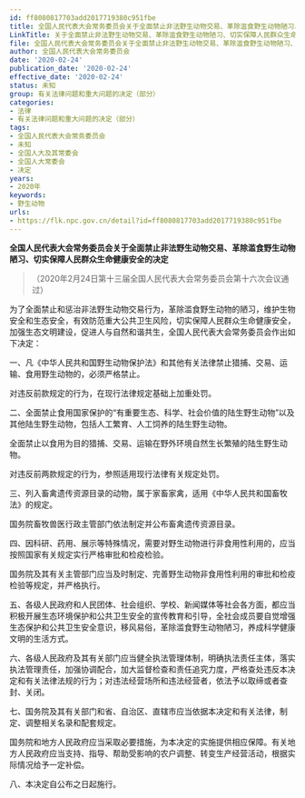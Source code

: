 ```yaml
---
id: ff8080817703add2017719380c951fbe
title: 全国人民代表大会常务委员会关于全面禁止非法野生动物交易、革除滥食野生动物陋习、切实保障人民群众生命健康安全的决定
LinkTitle: 关于全面禁止非法野生动物交易、革除滥食野生动物陋习、切实保障人民群众生命健康安全的决定（2020）
file: 全国人民代表大会常务委员会关于全面禁止非法野生动物交易、革除滥食野生动物陋习、切实保障人民群众生命健康安全的决定_20200224_ff8080817703add2017719380c951fbe.docx
author: 全国人民代表大会常务委员会
date: '2020-02-24'
publication_date: '2020-02-24'
effective_date: '2020-02-24'
status: 未知
group: 有关法律问题和重大问题的决定（部分）
categories:
- 法律
- 有关法律问题和重大问题的决定（部分）
tags:
- 全国人民代表大会常务委员会
- 未知
- 全国人大及其常委会
- 全国人大常委会
- 决定
years:
- 2020年
keywords:
- 野生动物
urls:
- https://flk.npc.gov.cn/detail?id=ff8080817703add2017719380c951fbe
---
```


**全国人民代表大会常务委员会关于全面禁止非法野生动物交易、革除滥食野生动物陋习、切实保障人民群众生命健康安全的决定**

> （2020年2月24日第十三届全国人民代表大会常务委员会第十六次会议通过）

为了全面禁止和惩治非法野生动物交易行为，革除滥食野生动物的陋习，维护生物安全和生态安全，有效防范重大公共卫生风险，切实保障人民群众生命健康安全，加强生态文明建设，促进人与自然和谐共生，全国人民代表大会常务委员会作出如下决定：

一、凡《中华人民共和国野生动物保护法》和其他有关法律禁止猎捕、交易、运输、食用野生动物的，必须严格禁止。

对违反前款规定的行为，在现行法律规定基础上加重处罚。

二、全面禁止食用国家保护的“有重要生态、科学、社会价值的陆生野生动物”以及其他陆生野生动物，包括人工繁育、人工饲养的陆生野生动物。

全面禁止以食用为目的猎捕、交易、运输在野外环境自然生长繁殖的陆生野生动物。

对违反前两款规定的行为，参照适用现行法律有关规定处罚。

三、列入畜禽遗传资源目录的动物，属于家畜家禽，适用《中华人民共和国畜牧法》的规定。

国务院畜牧兽医行政主管部门依法制定并公布畜禽遗传资源目录。

四、因科研、药用、展示等特殊情况，需要对野生动物进行非食用性利用的，应当按照国家有关规定实行严格审批和检疫检验。

国务院及其有关主管部门应当及时制定、完善野生动物非食用性利用的审批和检疫检验等规定，并严格执行。

五、各级人民政府和人民团体、社会组织、学校、新闻媒体等社会各方面，都应当积极开展生态环境保护和公共卫生安全的宣传教育和引导，全社会成员要自觉增强生态保护和公共卫生安全意识，移风易俗，革除滥食野生动物陋习，养成科学健康文明的生活方式。

六、各级人民政府及其有关部门应当健全执法管理体制，明确执法责任主体，落实执法管理责任，加强协调配合，加大监督检查和责任追究力度，严格查处违反本决定和有关法律法规的行为；对违法经营场所和违法经营者，依法予以取缔或者查封、关闭。

七、国务院及其有关部门和省、自治区、直辖市应当依据本决定和有关法律，制定、调整相关名录和配套规定。

国务院和地方人民政府应当采取必要措施，为本决定的实施提供相应保障。有关地方人民政府应当支持、指导、帮助受影响的农户调整、转变生产经营活动，根据实际情况给予一定补偿。

八、本决定自公布之日起施行。
